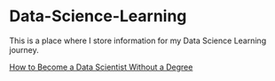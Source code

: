 # Data-Science-Learning
This is a place where I store information for my Data Science Learning journey. 

<a href="https://www.codementor.io/npostolovski/how-to-become-a-data-scientist-without-a-degree-fb8xzu3o9" target="_blank">How to Become a Data Scientist Without a Degree</a>
